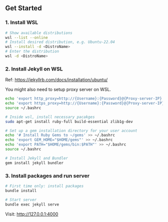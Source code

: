 ## Get Started

### 1. Install WSL

``` sh
# Show available distributions
wsl --list --online
# Install desired distribution, e.g. Ubuntu-22.04
wsl --install -d <DistroName>
# Enter the distribution
wsl -d <DistroName>
```

### 2. Install Jekyll on WSL

Ref: https://jekyllrb.com/docs/installation/ubuntu/

You might also need to setup proxy server on WSL.
``` sh
echo 'export http_proxy=http://{Username}:{Password}@{Proxy-server-IP}:{Port}' >> ~/.bashrc
echo 'export https_proxy=http://{Username}:{Password}@{Proxy-server-IP}:{Port}' >> ~/.bashrc
source ~/.bashrc
```

``` sh
# Inside wsl, install necessary pacakges
sudo apt-get install ruby-full build-essential zlib1g-dev

# Set up a gem installation directory for your user account
echo '# Install Ruby Gems to ~/gems' >> ~/.bashrc
echo 'export GEM_HOME="$HOME/gems"' >> ~/.bashrc
echo 'export PATH="$HOME/gems/bin:$PATH"' >> ~/.bashrc
source ~/.bashrc

# Install Jekyll and Bundler
gem install jekyll bundler
```

### 3. Install packages and run server
```sh
# First time only: install packages
bundle install

# Start server
bundle exec jekyll serve
```

Visit: http://127.0.0.1:4000
